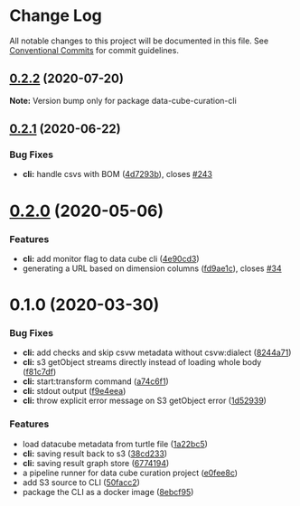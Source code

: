# Change Log

All notable changes to this project will be documented in this file.
See [Conventional Commits](https://conventionalcommits.org) for commit guidelines.

## [0.2.2](https://github.com/zazuko/data-cube-curation/compare/data-cube-curation-cli@0.2.1...data-cube-curation-cli@0.2.2) (2020-07-20)

**Note:** Version bump only for package data-cube-curation-cli





## [0.2.1](https://github.com/zazuko/data-cube-curation/compare/data-cube-curation-cli@0.2.0...data-cube-curation-cli@0.2.1) (2020-06-22)


### Bug Fixes

* **cli:** handle csvs with BOM ([4d7293b](https://github.com/zazuko/data-cube-curation/commit/4d7293b)), closes [#243](https://github.com/zazuko/data-cube-curation/issues/243)





# [0.2.0](https://github.com/zazuko/data-cube-curation/compare/data-cube-curation-cli@0.1.0...data-cube-curation-cli@0.2.0) (2020-05-06)


### Features

* **cli:** add monitor flag to data cube cli ([4e90cd3](https://github.com/zazuko/data-cube-curation/commit/4e90cd3))
* generating a URL based on dimension columns ([fd9ae1c](https://github.com/zazuko/data-cube-curation/commit/fd9ae1c)), closes [#34](https://github.com/zazuko/data-cube-curation/issues/34)





# 0.1.0 (2020-03-30)


### Bug Fixes

* **cli:** add checks and skip csvw metadata without csvw:dialect ([8244a71](https://github.com/zazuko/data-cube-curation/commit/8244a71))
* **cli:** s3 getObject streams directly instead of loading whole body ([f81c7df](https://github.com/zazuko/data-cube-curation/commit/f81c7df))
* **cli:** start:transform command ([a74c6f1](https://github.com/zazuko/data-cube-curation/commit/a74c6f1))
* **cli:** stdout output ([f9e4eea](https://github.com/zazuko/data-cube-curation/commit/f9e4eea))
* **cli:** throw explicit error message on S3 getObject error ([1d52939](https://github.com/zazuko/data-cube-curation/commit/1d52939))


### Features

* load datacube metadata from turtle file ([1a22bc5](https://github.com/zazuko/data-cube-curation/commit/1a22bc5))
* **cli:** saving result back to s3 ([38cd233](https://github.com/zazuko/data-cube-curation/commit/38cd233))
* **cli:** saving result graph store ([6774194](https://github.com/zazuko/data-cube-curation/commit/6774194))
* a pipeline runner for data cube curation project ([e0fee8c](https://github.com/zazuko/data-cube-curation/commit/e0fee8c))
* add S3 source to CLI ([50facc2](https://github.com/zazuko/data-cube-curation/commit/50facc2))
* package the CLI as a docker image ([8ebcf95](https://github.com/zazuko/data-cube-curation/commit/8ebcf95))
